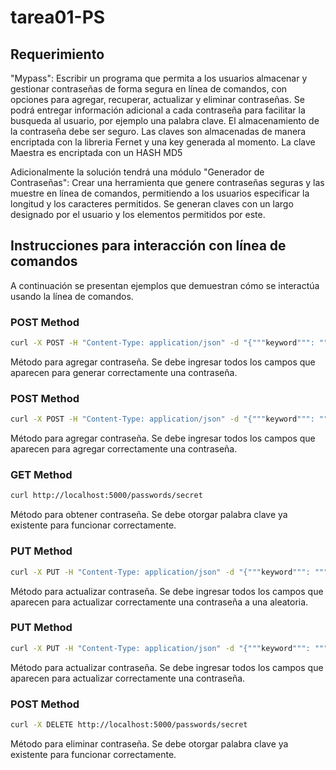 # tarea01-PS

## Requerimiento

"Mypass": Escribir un programa que permita a los usuarios almacenar y gestionar contraseñas de forma segura en línea de comandos, con opciones para agregar, recuperar, actualizar y eliminar contraseñas. Se podrá entregar información adicional a cada contraseña para facilitar la busqueda al usuario, por ejemplo una palabra clave. El almacenamiento de la contraseña debe ser seguro. 
Las claves son almacenadas de manera encriptada con la libreria Fernet y una key generada al momento.
La clave Maestra es encriptada con un HASH MD5

Adicionalmente la solución tendrá una módulo "Generador de Contraseñas": Crear una herramienta que genere contraseñas seguras y las muestre en línea de comandos, permitiendo a los usuarios especificar la longitud y los caracteres permitidos. 
Se generan claves con un largo designado por el usuario y los elementos permitidos por este.

## Instrucciones para interacción con línea de comandos
A continuación se presentan ejemplos que demuestran cómo se interactúa usando la línea de comandos.

### POST Method
```bash
curl -X POST -H "Content-Type: application/json" -d "{"""keyword""": """secret""", """length""": 12, """lowercase""": true, """uppercase""": true, """digits""": true, """punctuation""": true}" http://localhost:5000/passwords?random=true
```
Método para agregar contraseña. Se debe ingresar todos los campos que aparecen para generar correctamente una contraseña.

### POST Method
```bash
curl -X POST -H "Content-Type: application/json" -d "{"""keyword""": """secret""", """password""":"""password"""}" http://localhost:5000/passwords?random=false
```
Método para agregar contraseña. Se debe ingresar todos los campos que aparecen para agregar correctamente una contraseña.

### GET Method
```bash
curl http://localhost:5000/passwords/secret
```
Método para obtener contraseña. Se debe otorgar palabra clave ya existente para funcionar correctamente.

### PUT Method
```bash
curl -X PUT -H "Content-Type: application/json" -d "{"""keyword""": """secret""", """length""": 12, """lowercase""": true, """uppercase""": true, """digits""": true, """punctuation""": true}" http://localhost:5000/passwords/secret?random=true
```
Método para actualizar contraseña. Se debe ingresar todos los campos que aparecen para actualizar correctamente una contraseña a una aleatoria.

### PUT Method
```bash
curl -X PUT -H "Content-Type: application/json" -d "{"""keyword""": """secret""", """password""": """password"""}" http://localhost:5000/passwords/secret?random=false
```
Método para actualizar contraseña. Se debe ingresar todos los campos que aparecen para actualizar correctamente una contraseña.

### POST Method
```bash
curl -X DELETE http://localhost:5000/passwords/secret
```
Método para eliminar contraseña. Se debe otorgar palabra clave ya existente para funcionar correctamente.